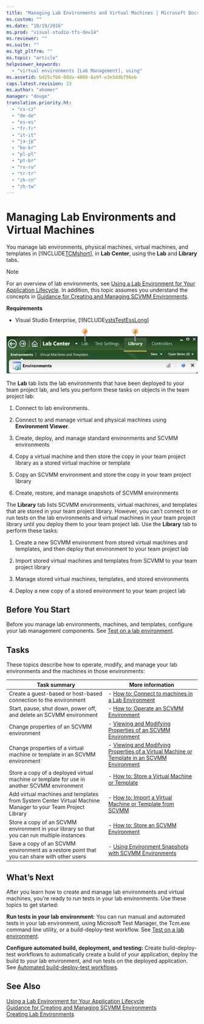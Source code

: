 ```yaml
---
title: "Managing Lab Environments and Virtual Machines | Microsoft Docs"
ms.custom: ""
ms.date: "10/19/2016"
ms.prod: "visual-studio-tfs-dev14"
ms.reviewer: ""
ms.suite: ""
ms.tgt_pltfrm: ""
ms.topic: "article"
helpviewer_keywords: 
  - "virtual environments [Lab Management], using"
ms.assetid: bd25cfb6-08da-4008-8a9f-e3e5ddb796eb
caps.latest.revision: 33
ms.author: "ahomer"
manager: "douge"
translation.priority.ht: 
  - "cs-cz"
  - "de-de"
  - "es-es"
  - "fr-fr"
  - "it-it"
  - "ja-jp"
  - "ko-kr"
  - "pl-pl"
  - "pt-br"
  - "ru-ru"
  - "tr-tr"
  - "zh-cn"
  - "zh-tw"
---
```

# Managing Lab Environments and Virtual Machines
You manage lab environments, physical machines, virtual machines, and templates in [!INCLUDE[TCMshort](../test/includes/tcmshort_md.md)], in **Lab Center**, using the **Lab** and **Library** tabs.  
  
> [!NOTE]
>  For an overview of lab environments, see [Using a Lab Environment for Your Application Lifecycle](../test/using-a-lab-environment-for-your-application-lifecycle.md). In addition, this topic assumes you understand the concepts in [Guidance for Creating and Managing SCVMM Environments](../test/guidance-for-creating-and-managing-scvmm-environments.md).  
  
 **Requirements**  
  
-   Visual Studio Enterprise, [!INCLUDE[vstsTestEssLong](../test/includes/vststestesslong_md.md)]  
  
 ![Lab Management Lab and Library tabs](../test/media/lmguide_lablibrary.png "LMGuide_LabLibrary")  
  
 The **Lab** tab lists the lab environments that have been deployed to your team project lab, and lets you perform these tasks on objects in the team project lab:  
  
1.  Connect to lab environments.  
  
2.  Connect to and manage virtual and physical machines using **Environment Viewer**.  
  
3.  Create, deploy, and manage standard environments and SCVMM environments  
  
4.  Copy a virtual machine and then store the copy in your team project library as a stored virtual machine or template  
  
5.  Copy an SCVMM environment and store the copy in your team project library  
  
6.  Create, restore, and manage snapshots of SCVMM environments  
  
 The **Library** tab lists SCVMM environments, virtual machines, and templates that are stored in your team project library. However, you can’t connect to or run tests on the lab environments and virtual machines in your team project library until you deploy them to your team project lab. Use the **Library** tab to perform these tasks:  
  
1.  Create a new SCVMM environment from stored virtual machines and templates, and then deploy that environment to your team project lab  
  
2.  Import stored virtual machines and templates from SCVMM to your team project library  
  
3.  Manage stored virtual machines, templates, and stored environments  
  
4.  Deploy a new copy of a stored environment to your team project lab  
  
##  <a name="start"></a> Before You Start  
 Before you manage lab environments, machines, and templates, configure your lab management components. See [Test on a lab environment](../test/test-on-a-lab-environment.md).  
  
## Tasks  
 These topics describe how to operate, modify, and manage your lab environments and the machines in those environments:  
  
|Task summary|More information|  
|------------------|----------------------|  
|Create a guest-based or host-based connection to the environment|-   [How to: Connect to machines in a Lab Environment](../test/how-to--connect-to-machines-in-a-lab-environment.md)|  
|Start, pause, shut down, power off, and delete an SCVMM environment|-   [How to: Operate an SCVMM Environment](../test/how-to--operate-an-scvmm-environment.md)|  
|Change properties of an SCVMM environment|-   [Viewing and Modifying Properties of an SCVMM Environment](../test/viewing-and-modifying-properties-of-an-scvmm-environment.md)|  
|Change properties of a virtual machine or template in an SCVMM environment|-   [Viewing and Modifying Properties of a Virtual Machine or Template in an SCVMM Environment](../test/viewing-and-modifying-properties-of-a-virtual-machine-or-template-in-an-scvmm-environment.md)|  
|Store a copy of a deployed virtual machine or template for use in another SCVMM environment|-   [How to: Store a Virtual Machine or Template](../test/how-to--store-a-virtual-machine-or-template.md)|  
|Add virtual machines and templates from System Center Virtual Machine Manager to your Team Project Library|-   [How to: Import a Virtual Machine or Template from SCVMM](../test/how-to--import-a-virtual-machine-or-template-from-scvmm.md)|  
|Store a copy of an SCVMM environment in your library so that you can run multiple instances|-   [How to: Store an SCVMM Environment](../test/how-to--store-an-scvmm-environment.md)|  
|Save a copy of an SCVMM environment as a restore point that you can share with other users|-   [Using Environment Snapshots with SCVMM Environments](../test/using-environment-snapshots-with-scvmm-environments.md)|  
  
##  <a name="next"></a> What’s Next  
 After you learn how to create and manage lab environments and virtual machines, you’re ready to run tests in your lab environments. Use these topics to get started:  
  
 **Run tests in your lab environment:** You can run manual and automated tests in your lab environment, using Microsoft Test Manager, the Tcm.exe command line utility, or a build-deploy-test workflow. See [Test on a lab environment](../test/test-on-a-lab-environment.md).  
  
 **Configure automated build, deployment, and testing:** Create build-deploy-test workflows to automatically create a build of your application, deploy the build to your lab environment, and run tests on the deployed application. See [Automated build-deploy-test workflows](../test/automated-build-deploy-test-workflows.md).  
  
## See Also  
 [Using a Lab Environment for Your Application Lifecycle](../test/using-a-lab-environment-for-your-application-lifecycle.md)   
 [Guidance for Creating and Managing SCVMM Environments](../test/guidance-for-creating-and-managing-scvmm-environments.md)   
 [Creating Lab Environments](../test/creating-lab-environments.md)